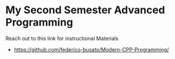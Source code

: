 # My Second Semester Advanced Programming

Reach out to this link for instructional Materials
- https://github.com/federico-busato/Modern-CPP-Programming/
